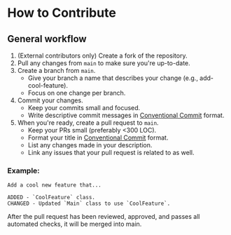 # How to Contribute

## General workflow

1. (External contributors only) Create a fork of the repository.
2. Pull any changes from `main` to make sure you're up-to-date.
3. Create a branch from `main`.
    * Give your branch a name that describes your change (e.g., add-cool-feature).
    * Focus on one change per branch.
4. Commit your changes.
    * Keep your commits small and focused.
    * Write descriptive commit messages in [Conventional Commit](https://www.conventionalcommits.org/en/v1.0.0/) format.
5. When you're ready, create a pull request to `main`.
    * Keep your PRs small (preferably <300 LOC).
    * Format your title in [Conventional Commit](https://www.conventionalcommits.org/en/v1.0.0/) format.
    * List any changes made in your description.
    * Link any issues that your pull request is related to as well.

### Example:

```text
Add a cool new feature that...

ADDED - `CoolFeature` class.
CHANGED - Updated `Main` class to use `CoolFeature`.
```

After the pull request has been reviewed, approved, and passes all automated checks, it will be merged into main.